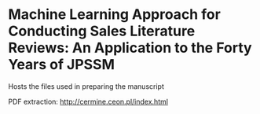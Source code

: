 # Machine Learning Approach for Conducting Sales Literature Reviews: An Application to the Forty Years of JPSSM
Hosts the files used in preparing the manuscript

PDF extraction:
http://cermine.ceon.pl/index.html
